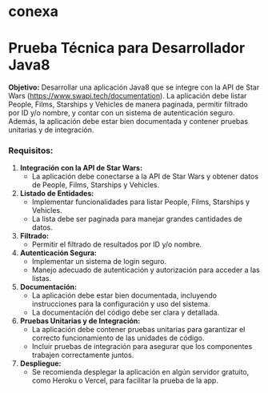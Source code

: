 # conexa
# Prueba Técnica para Desarrollador Java8

**Objetivo:**
Desarrollar una aplicación Java8 que se integre con la API de Star Wars (https://www.swapi.tech/documentation). La aplicación debe listar People, Films, Starships y Vehicles de manera paginada, permitir filtrado por ID y/o nombre, y contar con un sistema de autenticación seguro. Además, la aplicación debe estar bien documentada y contener pruebas unitarias y de integración.

### Requisitos:

1. **Integración con la API de Star Wars:**
    - La aplicación debe conectarse a la API de Star Wars y obtener datos de People, Films, Starships y Vehicles.
2. **Listado de Entidades:**
    - Implementar funcionalidades para listar People, Films, Starships y Vehicles.
    - La lista debe ser paginada para manejar grandes cantidades de datos.
3. **Filtrado:**
    - Permitir el filtrado de resultados por ID y/o nombre.
4. **Autenticación Segura:**
    - Implementar un sistema de login seguro.
    - Manejo adecuado de autenticación y autorización para acceder a las listas.
5. **Documentación:**
    - La aplicación debe estar bien documentada, incluyendo instrucciones para la configuración y uso del sistema.
    - La documentación del código debe ser clara y detallada.
6. **Pruebas Unitarias y de Integración:**
    - La aplicación debe contener pruebas unitarias para garantizar el correcto funcionamiento de las unidades de código.
    - Incluir pruebas de integración para asegurar que los componentes trabajen correctamente juntos.
7. **Despliegue:**
    - Se recomienda desplegar la aplicación en algún servidor gratuito, como Heroku o Vercel, para facilitar la prueba de la app.